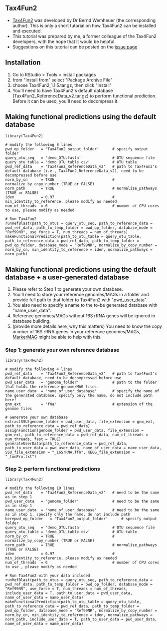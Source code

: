 Tax4Fun2
---

+ [Tax4Fun2](https://doi.org/10.1186/s40793-020-00358-7) was developed by Dr Bernd Wemheuer (the corresponding author). This is only a short tutorial on how Tax4Fun2 can be installed and executed.
+ This tutorial was prepared by me, a former colleague of the Tax4Fun2 developers, with the hope that it would be helpful.
+ Suggestions on this tutorial can be posted on the [issue page](https://github.com/songweizhi/Tax4Fun2_short_tutorial/issues)


Installation
---

1. Go to RStudio > Tools > install packages
1. from "Install from" select "Package Archive File"
1. choose Tax4Fun2_1.1.5.tar.gz, then click "Install"
1. You'll need to have Tax4Fun2's default database (Tax4Fun2_ReferenceData_v2.tar.gz) to perform functional prediction. Before it can be used, you'll need to decompress it.


Making functional predictions using the default database
---

    library(Tax4Fun2)

    # modify the following 8 lines
    pwd_op_folder   = 'Tax4Fun2_output_folder'      # specify output folder
    query_otu_seq   = 'demo_OTU.fasta'              # OTU sequence file
    query_otu_table = 'demo_OTU_table.csv'          # OTU table
    pwd_ref_data    = 'Tax4Fun2_ReferenceData_v2'   # path to Tax4Fun2's default database (i.e., Tax4Fun2_ReferenceData_v2), need to be decompressed before use
    norm_by_cn      = TRUE                          # normalize_by_copy_number (TRUE or FALSE)
    norm_path       = TRUE                          # normalize_pathways (TRUE or FALSE)
    iden            = 0.97                          # min_identity_to_reference, please modify as needed
    num_of_threads  = 6                             # number of CPU cores to use, please modify as needed

    # Run Tax4Fun2
    runRefBlast(path_to_otus = query_otu_seq, path_to_reference_data = pwd_ref_data, path_to_temp_folder = pwd_op_folder, database_mode = "Ref99NR", use_force = T, num_threads = num_of_threads)
    makeFunctionalPrediction(path_to_otu_table = query_otu_table, path_to_reference_data = pwd_ref_data, path_to_temp_folder = pwd_op_folder, database_mode = "Ref99NR", normalize_by_copy_number = norm_by_cn, min_identity_to_reference = iden, normalize_pathways = norm_path)


Making functional predictions using the default database + a user-generated database
---

1. Please refer to Step 1 to generate your own database.
1. You'll need to store your reference genomes/MAGs in a folder and provide full path to that folder to Tax4Fun2 with "pwd_user_data".
1. You also need to specify a name to the to-be generated database with "name_user_data".
1. Reference genomes/MAGs without 16S rRNA genes will be ignored in database building.
1. (provide more details here, why this matters) You need to know the copy number of 16S rRNA genes in your reference genomes/MAGs, [MarkerMAG](https://github.com/songweizhi/MarkerMAG) might be able to help with this.

### Step 1: generate your own reference database

    library(Tax4Fun2)

    # modify the following 4 lines
    pwd_ref_data    = 'Tax4Fun2_ReferenceData_v2'   # path to Tax4Fun2's default database, need to be decompressed before use
    pwd_user_data   = 'genome_folder'               # path to the folder that holds the reference genome/MAG files
    name_user_data  = 'name_of_user_database'       # specify the name of the generated database, specify only the name, do not include path here!
    gnm_ext         = 'fna'                         # extension of the genome files
    
    # Generate your own database
    extractSSU(genome_folder = pwd_user_data, file_extension = gnm_ext, path_to_reference_data = pwd_ref_data)
    assignFunction(genome_folder = pwd_user_data, file_extension = gnm_ext, path_to_reference_data = pwd_ref_data, num_of_threads = num_threads, fast = TRUE)
    generateUserData(path_to_reference_data = pwd_ref_data, path_to_user_data = pwd_user_data, name_of_user_data = name_user_data, SSU_file_extension = "_16SrRNA.ffn", KEGG_file_extension = "_funPro.txt")

### Step 2: perform functional predictions
    
    library(Tax4Fun2)

    # modify the following 10 lines
    pwd_ref_data    = 'Tax4Fun2_ReferenceData_v2'   # need to be the same as in step 1
    pwd_user_data   = 'genome_folder'               # need to be the same as in step 1
    name_user_data  = 'name_of_user_database'       # need to be the same as in step 1, specify only the name, do not include path herepwd_op_folder   = 'Tax4Fun2_output_folder'      # specify output folder
    query_otu_seq   = 'demo_OTU.fasta'              # OTU sequence file
    query_otu_table = 'demo_OTU_table.csv'          # OTU table
    norm_by_cn      = TRUE                          # normalize_by_copy_number (TRUE or FALSE)
    norm_path       = TRUE                          # normalize_pathways (TRUE or FALSE)
    iden            = 0.97                          # min_identity_to_reference, please modify as needed
    num_of_threads  = 6                             # number of CPU cores to use , please modify as needed
    
    # Run Tax4Fun2 with your data included
    runRefBlast(path_to_otus = query_otu_seq, path_to_reference_data = pwd_ref_data, path_to_temp_folder = pwd_op_folder, database_mode = "Ref99NR", use_force = T, num_threads = num_of_threads, include_user_data = T, path_to_user_data = pwd_user_data, name_of_user_data = name_user_data)
    makeFunctionalPrediction(path_to_otu_table = query_otu_table, path_to_reference_data = pwd_ref_data, path_to_temp_folder = pwd_op_folder, database_mode = "Ref99NR", normalize_by_copy_number = norm_by_cn, min_identity_to_reference = iden, normalize_pathways = norm_path, include_user_data = T, path_to_user_data = pwd_user_data, name_of_user_data = name_user_data)
